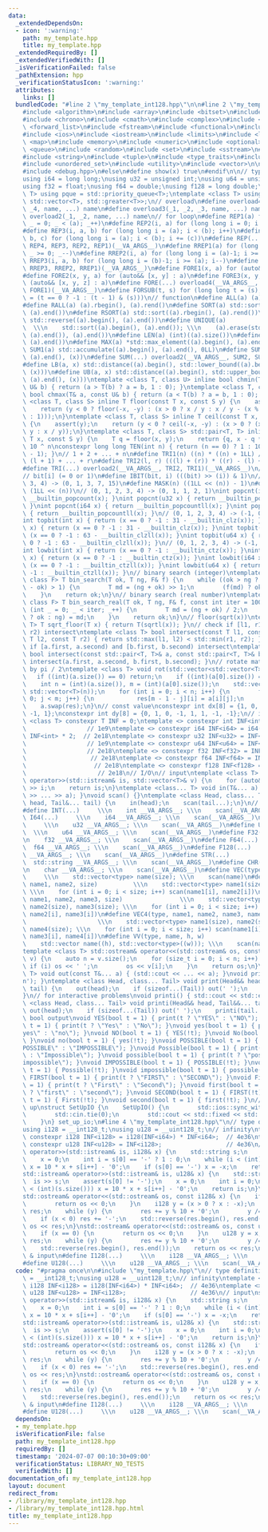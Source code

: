 ```yaml
---
data:
  _extendedDependsOn:
  - icon: ':warning:'
    path: my_template.hpp
    title: my_template.hpp
  _extendedRequiredBy: []
  _extendedVerifiedWith: []
  _isVerificationFailed: false
  _pathExtension: hpp
  _verificationStatusIcon: ':warning:'
  attributes:
    links: []
  bundledCode: "#line 2 \"my_template_int128.hpp\"\n\n#line 2 \"my_template.hpp\"\n\
    #include <algorithm>\n#include <array>\n#include <bitset>\n#include <cassert>\n\
    #include <chrono>\n#include <cmath>\n#include <complex>\n#include <deque>\n#include\
    \ <forward_list>\n#include <fstream>\n#include <functional>\n#include <iomanip>\n\
    #include <ios>\n#include <iostream>\n#include <limits>\n#include <list>\n#include\
    \ <map>\n#include <memory>\n#include <numeric>\n#include <optional>\n#include\
    \ <queue>\n#include <random>\n#include <set>\n#include <sstream>\n#include <stack>\n\
    #include <string>\n#include <tuple>\n#include <type_traits>\n#include <unordered_map>\n\
    #include <unordered_set>\n#include <utility>\n#include <vector>\n\n#ifdef RUTHEN_LOCAL\n\
    #include <debug.hpp>\n#else\n#define show(x) true\n#endif\n\n// type definition\n\
    using i64 = long long;\nusing u32 = unsigned int;\nusing u64 = unsigned long long;\n\
    using f32 = float;\nusing f64 = double;\nusing f128 = long double;\ntemplate <class\
    \ T> using pque = std::priority_queue<T>;\ntemplate <class T> using pqueg = std::priority_queue<T,\
    \ std::vector<T>, std::greater<T>>;\n// overload\n#define overload4(_1, _2, _3,\
    \ _4, name, ...) name\n#define overload3(_1, _2, _3, name, ...) name\n#define\
    \ overload2(_1, _2, name, ...) name\n// for loop\n#define REP1(a) for (long long\
    \ _ = 0; _ < (a); _++)\n#define REP2(i, a) for (long long i = 0; i < (a); i++)\n\
    #define REP3(i, a, b) for (long long i = (a); i < (b); i++)\n#define REP4(i, a,\
    \ b, c) for (long long i = (a); i < (b); i += (c))\n#define REP(...) overload4(__VA_ARGS__,\
    \ REP4, REP3, REP2, REP1)(__VA_ARGS__)\n#define RREP1(a) for (long long _ = (a)-1;\
    \ _ >= 0; _--)\n#define RREP2(i, a) for (long long i = (a)-1; i >= 0; i--)\n#define\
    \ RREP3(i, a, b) for (long long i = (b)-1; i >= (a); i--)\n#define RREP(...) overload3(__VA_ARGS__,\
    \ RREP3, RREP2, RREP1)(__VA_ARGS__)\n#define FORE1(x, a) for (auto&& x : a)\n\
    #define FORE2(x, y, a) for (auto&& [x, y] : a)\n#define FORE3(x, y, z, a) for\
    \ (auto&& [x, y, z] : a)\n#define FORE(...) overload4(__VA_ARGS__, FORE3, FORE2,\
    \ FORE1)(__VA_ARGS__)\n#define FORSUB(t, s) for (long long t = (s); t >= 0; t\
    \ = (t == 0 ? -1 : (t - 1) & (s)))\n// function\n#define ALL(a) (a).begin(), (a).end()\n\
    #define RALL(a) (a).rbegin(), (a).rend()\n#define SORT(a) std::sort((a).begin(),\
    \ (a).end())\n#define RSORT(a) std::sort((a).rbegin(), (a).rend())\n#define REV(a)\
    \ std::reverse((a).begin(), (a).end())\n#define UNIQUE(a)                    \
    \  \\\n    std::sort((a).begin(), (a).end()); \\\n    (a).erase(std::unique((a).begin(),\
    \ (a).end()), (a).end())\n#define LEN(a) (int)((a).size())\n#define MIN(a) *std::min_element((a).begin(),\
    \ (a).end())\n#define MAX(a) *std::max_element((a).begin(), (a).end())\n#define\
    \ SUM1(a) std::accumulate((a).begin(), (a).end(), 0LL)\n#define SUM2(a, x) std::accumulate((a).begin(),\
    \ (a).end(), (x))\n#define SUM(...) overload2(__VA_ARGS__, SUM2, SUM1)(__VA_ARGS__)\n\
    #define LB(a, x) std::distance((a).begin(), std::lower_bound((a).begin(), (a).end(),\
    \ (x)))\n#define UB(a, x) std::distance((a).begin(), std::upper_bound((a).begin(),\
    \ (a).end(), (x)))\ntemplate <class T, class U> inline bool chmin(T& a, const\
    \ U& b) { return (a > T(b) ? a = b, 1 : 0); }\ntemplate <class T, class U> inline\
    \ bool chmax(T& a, const U& b) { return (a < T(b) ? a = b, 1 : 0); }\ntemplate\
    \ <class T, class S> inline T floor(const T x, const S y) {\n    assert(y);\n\
    \    return (y < 0 ? floor(-x, -y) : (x > 0 ? x / y : x / y - (x % y == 0 ? 0\
    \ : 1)));\n}\ntemplate <class T, class S> inline T ceil(const T x, const S y)\
    \ {\n    assert(y);\n    return (y < 0 ? ceil(-x, -y) : (x > 0 ? (x + y - 1) /\
    \ y : x / y));\n}\ntemplate <class T, class S> std::pair<T, T> inline divmod(const\
    \ T x, const S y) {\n    T q = floor(x, y);\n    return {q, x - q * y};\n}\n//\
    \ 10 ^ n\nconstexpr long long TEN(int n) { return (n == 0) ? 1 : 10LL * TEN(n\
    \ - 1); }\n// 1 + 2 + ... + n\n#define TRI1(n) ((n) * ((n) + 1LL) / 2)\n// l +\
    \ (l + 1) + ... + r\n#define TRI2(l, r) (((l) + (r)) * ((r) - (l) + 1LL) / 2)\n\
    #define TRI(...) overload2(__VA_ARGS__, TRI2, TRI1)(__VA_ARGS__)\n// bit operation\n\
    // bit[i] (= 0 or 1)\n#define IBIT(bit, i) (((bit) >> (i)) & 1)\n// (0, 1, 2,\
    \ 3, 4) -> (0, 1, 3, 7, 15)\n#define MASK(n) ((1LL << (n)) - 1)\n#define POW2(n)\
    \ (1LL << (n))\n// (0, 1, 2, 3, 4) -> (0, 1, 1, 2, 1)\nint popcnt(int x) { return\
    \ __builtin_popcount(x); }\nint popcnt(u32 x) { return __builtin_popcount(x);\
    \ }\nint popcnt(i64 x) { return __builtin_popcountll(x); }\nint popcnt(u64 x)\
    \ { return __builtin_popcountll(x); }\n// (0, 1, 2, 3, 4) -> (-1, 0, 1, 1, 2)\n\
    int topbit(int x) { return (x == 0 ? -1 : 31 - __builtin_clz(x)); }\nint topbit(u32\
    \ x) { return (x == 0 ? -1 : 31 - __builtin_clz(x)); }\nint topbit(i64 x) { return\
    \ (x == 0 ? -1 : 63 - __builtin_clzll(x)); }\nint topbit(u64 x) { return (x ==\
    \ 0 ? -1 : 63 - __builtin_clzll(x)); }\n// (0, 1, 2, 3, 4) -> (-1, 0, 1, 0, 2)\n\
    int lowbit(int x) { return (x == 0 ? -1 : __builtin_ctz(x)); }\nint lowbit(u32\
    \ x) { return (x == 0 ? -1 : __builtin_ctz(x)); }\nint lowbit(i64 x) { return\
    \ (x == 0 ? -1 : __builtin_ctzll(x)); }\nint lowbit(u64 x) { return (x == 0 ?\
    \ -1 : __builtin_ctzll(x)); }\n// binary search (integer)\ntemplate <class T,\
    \ class F> T bin_search(T ok, T ng, F& f) {\n    while ((ok > ng ? ok - ng : ng\
    \ - ok) > 1) {\n        T md = (ng + ok) >> 1;\n        (f(md) ? ok : ng) = md;\n\
    \    }\n    return ok;\n}\n// binary search (real number)\ntemplate <class T,\
    \ class F> T bin_search_real(T ok, T ng, F& f, const int iter = 100) {\n    for\
    \ (int _ = 0; _ < iter; _++) {\n        T md = (ng + ok) / 2;\n        (f(md)\
    \ ? ok : ng) = md;\n    }\n    return ok;\n}\n// floor(sqrt(x))\ntemplate <class\
    \ T> T sqrt_floor(T x) { return T(sqrtl(x)); }\n// check if [l1, r1) and [l2,\
    \ r2) intersect\ntemplate <class T> bool intersect(const T l1, const T r1, const\
    \ T l2, const T r2) { return std::max(l1, l2) < std::min(r1, r2); }\n// check\
    \ if [a.first, a.second) and [b.first, b.second) intersect\ntemplate <class T>\
    \ bool intersect(const std::pair<T, T>& a, const std::pair<T, T>& b) { return\
    \ intersect(a.first, a.second, b.first, b.second); }\n// rotate matrix counterclockwise\
    \ by pi / 2\ntemplate <class T> void rot(std::vector<std::vector<T>>& a) {\n \
    \   if ((int)(a.size()) == 0) return;\n    if ((int)(a[0].size()) == 0) return;\n\
    \    int n = (int)(a.size()), m = (int)(a[0].size());\n    std::vector res(m,\
    \ std::vector<T>(n));\n    for (int i = 0; i < n; i++) {\n        for (int j =\
    \ 0; j < m; j++) {\n            res[m - 1 - j][i] = a[i][j];\n        }\n    }\n\
    \    a.swap(res);\n}\n// const value\nconstexpr int dx[8] = {1, 0, -1, 0, 1, -1,\
    \ -1, 1};\nconstexpr int dy[8] = {0, 1, 0, -1, 1, 1, -1, -1};\n// infinity\ntemplate\
    \ <class T> constexpr T INF = 0;\ntemplate <> constexpr int INF<int> = 1'000'000'000;\
    \                 // 1e9\ntemplate <> constexpr i64 INF<i64> = i64(INF<int>) *\
    \ INF<int> * 2;  // 2e18\ntemplate <> constexpr u32 INF<u32> = INF<int>;     \
    \                 // 1e9\ntemplate <> constexpr u64 INF<u64> = INF<i64>;     \
    \                 // 2e18\ntemplate <> constexpr f32 INF<f32> = INF<i64>;    \
    \                  // 2e18\ntemplate <> constexpr f64 INF<f64> = INF<i64>;   \
    \                   // 2e18\ntemplate <> constexpr f128 INF<f128> = INF<i64>;\
    \                    // 2e18\n// I/O\n// input\ntemplate <class T> std::istream&\
    \ operator>>(std::istream& is, std::vector<T>& v) {\n    for (auto&& i : v) is\
    \ >> i;\n    return is;\n}\ntemplate <class... T> void in(T&... a) { (std::cin\
    \ >> ... >> a); }\nvoid scan() {}\ntemplate <class Head, class... Tail> void scan(Head&\
    \ head, Tail&... tail) {\n    in(head);\n    scan(tail...);\n}\n// input macro\n\
    #define INT(...)     \\\n    int __VA_ARGS__; \\\n    scan(__VA_ARGS__)\n#define\
    \ I64(...)     \\\n    i64 __VA_ARGS__; \\\n    scan(__VA_ARGS__)\n#define U32(...)\
    \     \\\n    u32 __VA_ARGS__; \\\n    scan(__VA_ARGS__)\n#define U64(...)   \
    \  \\\n    u64 __VA_ARGS__; \\\n    scan(__VA_ARGS__)\n#define F32(...)     \\\
    \n    f32 __VA_ARGS__; \\\n    scan(__VA_ARGS__)\n#define F64(...)     \\\n  \
    \  f64 __VA_ARGS__; \\\n    scan(__VA_ARGS__)\n#define F128(...)     \\\n    f128\
    \ __VA_ARGS__; \\\n    scan(__VA_ARGS__)\n#define STR(...)             \\\n  \
    \  std::string __VA_ARGS__; \\\n    scan(__VA_ARGS__)\n#define CHR(...)      \\\
    \n    char __VA_ARGS__; \\\n    scan(__VA_ARGS__)\n#define VEC(type, name, size)\
    \     \\\n    std::vector<type> name(size); \\\n    scan(name)\n#define VEC2(type,\
    \ name1, name2, size)          \\\n    std::vector<type> name1(size), name2(size);\
    \ \\\n    for (int i = 0; i < size; i++) scan(name1[i], name2[i])\n#define VEC3(type,\
    \ name1, name2, name3, size)                \\\n    std::vector<type> name1(size),\
    \ name2(size), name3(size); \\\n    for (int i = 0; i < size; i++) scan(name1[i],\
    \ name2[i], name3[i])\n#define VEC4(type, name1, name2, name3, name4, size)  \
    \                    \\\n    std::vector<type> name1(size), name2(size), name3(size),\
    \ name4(size); \\\n    for (int i = 0; i < size; i++) scan(name1[i], name2[i],\
    \ name3[i], name4[i])\n#define VV(type, name, h, w)                       \\\n\
    \    std::vector name((h), std::vector<type>((w))); \\\n    scan(name)\n// output\n\
    template <class T> std::ostream& operator<<(std::ostream& os, const std::vector<T>&\
    \ v) {\n    auto n = v.size();\n    for (size_t i = 0; i < n; i++) {\n       \
    \ if (i) os << ' ';\n        os << v[i];\n    }\n    return os;\n}\ntemplate <class...\
    \ T> void out(const T&... a) { (std::cout << ... << a); }\nvoid print() { out('\\\
    n'); }\ntemplate <class Head, class... Tail> void print(Head&& head, Tail&&...\
    \ tail) {\n    out(head);\n    if (sizeof...(Tail)) out(' ');\n    print(tail...);\n\
    }\n// for interactive problems\nvoid printi() { std::cout << std::endl; }\ntemplate\
    \ <class Head, class... Tail> void printi(Head&& head, Tail&&... tail) {\n   \
    \ out(head);\n    if (sizeof...(Tail)) out(' ');\n    printi(tail...);\n}\n//\
    \ bool output\nvoid YES(bool t = 1) { print(t ? \"YES\" : \"NO\"); }\nvoid Yes(bool\
    \ t = 1) { print(t ? \"Yes\" : \"No\"); }\nvoid yes(bool t = 1) { print(t ? \"\
    yes\" : \"no\"); }\nvoid NO(bool t = 1) { YES(!t); }\nvoid No(bool t = 1) { Yes(!t);\
    \ }\nvoid no(bool t = 1) { yes(!t); }\nvoid POSSIBLE(bool t = 1) { print(t ? \"\
    POSSIBLE\" : \"IMPOSSIBLE\"); }\nvoid Possible(bool t = 1) { print(t ? \"Possible\"\
    \ : \"Impossible\"); }\nvoid possible(bool t = 1) { print(t ? \"possible\" : \"\
    impossible\"); }\nvoid IMPOSSIBLE(bool t = 1) { POSSIBLE(!t); }\nvoid Impossible(bool\
    \ t = 1) { Possible(!t); }\nvoid impossible(bool t = 1) { possible(!t); }\nvoid\
    \ FIRST(bool t = 1) { print(t ? \"FIRST\" : \"SECOND\"); }\nvoid First(bool t\
    \ = 1) { print(t ? \"First\" : \"Second\"); }\nvoid first(bool t = 1) { print(t\
    \ ? \"first\" : \"second\"); }\nvoid SECOND(bool t = 1) { FIRST(!t); }\nvoid Second(bool\
    \ t = 1) { First(!t); }\nvoid second(bool t = 1) { first(!t); }\n// I/O speed\
    \ up\nstruct SetUpIO {\n    SetUpIO() {\n        std::ios::sync_with_stdio(false);\n\
    \        std::cin.tie(0);\n        std::cout << std::fixed << std::setprecision(15);\n\
    \    }\n} set_up_io;\n#line 4 \"my_template_int128.hpp\"\n// type definition\n\
    using i128 = __int128_t;\nusing u128 = __uint128_t;\n// infinity\ntemplate <>\
    \ constexpr i128 INF<i128> = i128(INF<i64>) * INF<i64>;  // 4e36\ntemplate <>\
    \ constexpr u128 INF<u128> = INF<i128>;                  // 4e36\n// input\nstd::istream&\
    \ operator>>(std::istream& is, i128& x) {\n    std::string s;\n    is >> s;\n\
    \    x = 0;\n    int i = s[0] == '-' ? 1 : 0;\n    while (i < (int)(s.size()))\
    \ x = 10 * x + s[i++] - '0';\n    if (s[0] == '-') x = -x;\n    return is;\n}\n\
    std::istream& operator>>(std::istream& is, u128& x) {\n    std::string s;\n  \
    \  is >> s;\n    assert(s[0] != '-');\n    x = 0;\n    int i = 0;\n    while (i\
    \ < (int)(s.size())) x = 10 * x + s[i++] - '0';\n    return is;\n}\n// output\n\
    std::ostream& operator<<(std::ostream& os, const i128& x) {\n    if (x == 0) {\n\
    \        return os << 0;\n    }\n    i128 y = (x > 0 ? x : -x);\n    std::string\
    \ res;\n    while (y) {\n        res += y % 10 + '0';\n        y /= 10;\n    }\n\
    \    if (x < 0) res += '-';\n    std::reverse(res.begin(), res.end());\n    return\
    \ os << res;\n}\nstd::ostream& operator<<(std::ostream& os, const u128& x) {\n\
    \    if (x == 0) {\n        return os << 0;\n    }\n    u128 y = x;\n    std::string\
    \ res;\n    while (y) {\n        res += y % 10 + '0';\n        y /= 10;\n    }\n\
    \    std::reverse(res.begin(), res.end());\n    return os << res;\n}\n// definition\
    \ & input\n#define I128(...)     \\\n    i128 __VA_ARGS__; \\\n    scan(__VA_ARGS__)\n\
    #define U128(...)     \\\n    u128 __VA_ARGS__; \\\n    scan(__VA_ARGS__)\n"
  code: "#pragma once\n\n#include \"my_template.hpp\"\n// type definition\nusing i128\
    \ = __int128_t;\nusing u128 = __uint128_t;\n// infinity\ntemplate <> constexpr\
    \ i128 INF<i128> = i128(INF<i64>) * INF<i64>;  // 4e36\ntemplate <> constexpr\
    \ u128 INF<u128> = INF<i128>;                  // 4e36\n// input\nstd::istream&\
    \ operator>>(std::istream& is, i128& x) {\n    std::string s;\n    is >> s;\n\
    \    x = 0;\n    int i = s[0] == '-' ? 1 : 0;\n    while (i < (int)(s.size()))\
    \ x = 10 * x + s[i++] - '0';\n    if (s[0] == '-') x = -x;\n    return is;\n}\n\
    std::istream& operator>>(std::istream& is, u128& x) {\n    std::string s;\n  \
    \  is >> s;\n    assert(s[0] != '-');\n    x = 0;\n    int i = 0;\n    while (i\
    \ < (int)(s.size())) x = 10 * x + s[i++] - '0';\n    return is;\n}\n// output\n\
    std::ostream& operator<<(std::ostream& os, const i128& x) {\n    if (x == 0) {\n\
    \        return os << 0;\n    }\n    i128 y = (x > 0 ? x : -x);\n    std::string\
    \ res;\n    while (y) {\n        res += y % 10 + '0';\n        y /= 10;\n    }\n\
    \    if (x < 0) res += '-';\n    std::reverse(res.begin(), res.end());\n    return\
    \ os << res;\n}\nstd::ostream& operator<<(std::ostream& os, const u128& x) {\n\
    \    if (x == 0) {\n        return os << 0;\n    }\n    u128 y = x;\n    std::string\
    \ res;\n    while (y) {\n        res += y % 10 + '0';\n        y /= 10;\n    }\n\
    \    std::reverse(res.begin(), res.end());\n    return os << res;\n}\n// definition\
    \ & input\n#define I128(...)     \\\n    i128 __VA_ARGS__; \\\n    scan(__VA_ARGS__)\n\
    #define U128(...)     \\\n    u128 __VA_ARGS__; \\\n    scan(__VA_ARGS__)"
  dependsOn:
  - my_template.hpp
  isVerificationFile: false
  path: my_template_int128.hpp
  requiredBy: []
  timestamp: '2024-07-07 00:10:30+09:00'
  verificationStatus: LIBRARY_NO_TESTS
  verifiedWith: []
documentation_of: my_template_int128.hpp
layout: document
redirect_from:
- /library/my_template_int128.hpp
- /library/my_template_int128.hpp.html
title: my_template_int128.hpp
---
```

